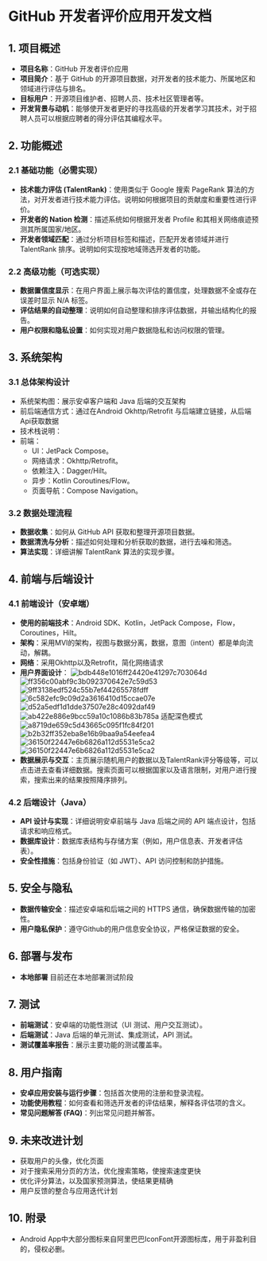 # GitHub 开发者评价应用开发文档

## 1. 项目概述
- **项目名称**：GitHub 开发者评价应用
- **项目简介**：基于 GitHub 的开源项目数据，对开发者的技术能力、所属地区和领域进行评估与排名。
- **目标用户**：开源项目维护者、招聘人员、技术社区管理者等。
- **开发背景与动机**：能够使开发者更好的寻找高级的开发者学习其技术，对于招聘人员可以根据应聘者的得分评估其编程水平。

## 2. 功能概述
### 2.1 基础功能（必需实现）
- **技术能力评估 (TalentRank)**：使用类似于 Google 搜索 PageRank 算法的方法，对开发者进行技术能力评估。说明如何根据项目的贡献度和重要性进行评价。
- **开发者的 Nation 检测**：描述系统如何根据开发者 Profile 和其相关网络痕迹预测其所属国家/地区。
- **开发者领域匹配**：通过分析项目标签和描述，匹配开发者领域并进行 TalentRank 排序。说明如何实现按地域筛选开发者的功能。

### 2.2 高级功能（可选实现）
- **数据置信度显示**：在用户界面上展示每次评估的置信度，处理数据不全或存在误差时显示 N/A 标签。
- **评估结果的自动整理**：说明如何自动整理和排序评估数据，并输出结构化的报告。
- **用户权限和隐私设置**：如何实现对用户数据隐私和访问权限的管理。

## 3. 系统架构
### 3.1 总体架构设计
- 系统架构图：展示安卓客户端和 Java 后端的交互架构
- 前后端通信方式：通过在Android Okhttp/Retrofit 与后端建立链接，从后端Api获取数据
- 技术栈说明：
- 前端：
  - UI：JetPack Compose。
  - 网络请求：Okhttp/Retrofit。
  - 依赖注入：Dagger/Hilt。
  - 异步：Kotlin Coroutines/Flow。
  - 页面导航：Compose Navigation。

### 3.2 数据处理流程
- **数据收集**：如何从 GitHub API 获取和整理开源项目数据。
- **数据清洗与分析**：描述如何处理和分析获取的数据，进行去噪和筛选。
- **算法实现**：详细讲解 TalentRank 算法的实现步骤。

## 4. 前端与后端设计
### 4.1 前端设计（安卓端）
- **使用的前端技术**：Android SDK、Kotlin，JetPack Compose，Flow，Coroutines，Hilt。
- **架构**：采用MVI的架构，视图与数据分离，数据，意图（intent）都是单向流动，解耦。
- **网络**：采用Okhttp以及Retrofit，简化网络请求
- **用户界面设计**：
![bdb448e1016ff24420e41297c703064d](https://github.com/user-attachments/assets/af7605a0-0547-4566-b27a-448bdf36f18f)
![ff356c00abf9c3b092370642e7c59d53](https://github.com/user-attachments/assets/d55a55a1-02ba-47cb-8a9e-169ee46a75a4)
![9ff3138edf524c55b7ef44265578fdff](https://github.com/user-attachments/assets/a25635a1-8ebd-4f0e-b560-acd495681ab3)
![6c582efc9c09d2a3616410d15ccae07e](https://github.com/user-attachments/assets/a78f7650-dd7c-46fb-8f70-031265022c7d)
![d52a5edf1d1dde37507e28c4092daf49](https://github.com/user-attachments/assets/3f4af879-eb0f-4378-95ec-98a5cd3ee1b4)
![ab422e886e9bcc59a10c1086b83b785a](https://github.com/user-attachments/assets/89d66e24-e74e-4b8c-abe8-dcf46a14fb60)
适配深色模式
![a8719de659c5d43665c095f1fc84f201](https://github.com/user-attachments/assets/45423ceb-783a-4f90-a413-26d36c463073)
![b2b32ff352eba8e16b9baa9a54eefea4](https://github.com/user-attachments/assets/795df3f3-b41d-432a-9aed-9bd0006c593d)
![36150f22447e6b6826a112d5531e5ca2](https://github.com/user-attachments/assets/07bfd601-4599-4bcc-97b9-b3d7f3959128)
![36150f22447e6b6826a112d5531e5ca2](https://github.com/user-attachments/assets/caab9485-f1e8-4518-bf58-7e6f692f5512)
- **数据展示与交互**：主页展示随机用户的数据以及TalentRank评分等级等，可以点击进去查看详细数据。搜索页面可以根据国家以及语言限制，对用户进行搜索，搜索出来的结果按照降序排列。
### 4.2 后端设计（Java）
- **API 设计与实现**：详细说明安卓前端与 Java 后端之间的 API 端点设计，包括请求和响应格式。
- **数据库设计**：数据库表结构与存储方案（例如，用户信息表、开发者评估表）。
- **安全性措施**：包括身份验证（如 JWT）、API 访问控制和防护措施。

## 5. 安全与隐私
- **数据传输安全**：描述安卓端和后端之间的 HTTPS 通信，确保数据传输的加密性。
- **用户隐私保护**：遵守Github的用户信息安全协议，严格保证数据的安全。

## 6. 部署与发布
- **本地部署** 目前还在本地部署测试阶段

## 7. 测试
- **前端测试**：安卓端的功能性测试（UI 测试、用户交互测试）。
- **后端测试**：Java 后端的单元测试、集成测试，API 测试。
- **测试覆盖率报告**：展示主要功能的测试覆盖率。

## 8. 用户指南
- **安卓应用安装与运行步骤**：包括首次使用的注册和登录流程。
- **功能使用教程**：如何查看和筛选开发者的评估结果，解释各评估项的含义。
- **常见问题解答 (FAQ)**：列出常见问题并解答。

## 9. 未来改进计划
- 获取用户的头像，优化页面
- 对于搜索采用分页的方法，优化搜索策略，使搜索速度更快
- 优化评分算法，以及国家预测算法，使结果更精确
- 用户反馈的整合与应用迭代计划

## 10. 附录
- Android App中大部分图标来自阿里巴巴IconFont开源图标库，用于非盈利目的，侵权必删。
